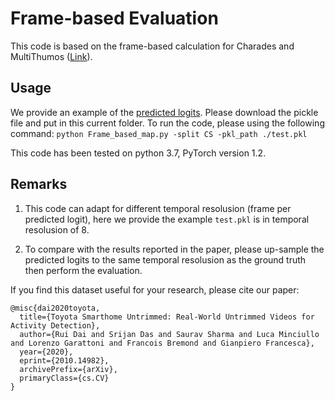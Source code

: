 # Frame-based Evaluation

This code is based on the frame-based calculation for Charades and MultiThumos ([Link](https://github.com/piergiaj/super-events-cvpr18/blob/master/apmeter.py)).

## Usage 
We provide an example of the [predicted logits](https://mybox.inria.fr/f/a6f4469d3e324c7398ef/?dl=1). Please download the pickle file and put in this current folder. To run the code, please using the following command: ```python Frame_based_map.py -split CS -pkl_path ./test.pkl```

This code has been tested on python 3.7, PyTorch version 1.2.

## Remarks
1. This code can adapt for different temporal resolusion (frame per predicted logit), here we provide the example ```test.pkl``` is in temporal resolusion of 8. 

2. To compare with the results reported in the paper, please up-sample the predicted logits to the same temporal resolusion as the ground truth then perform the evaluation. 


If you find this dataset useful for your research, please cite our paper:

	@misc{dai2020toyota,
      title={Toyota Smarthome Untrimmed: Real-World Untrimmed Videos for Activity Detection}, 
      author={Rui Dai and Srijan Das and Saurav Sharma and Luca Minciullo and Lorenzo Garattoni and Francois Bremond and Gianpiero Francesca},
      year={2020},
      eprint={2010.14982},
      archivePrefix={arXiv},
      primaryClass={cs.CV}
	}

